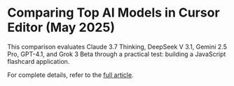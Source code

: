 # Comparing Top AI Models in Cursor Editor (May 2025)

This comparison evaluates Claude 3.7 Thinking, DeepSeek V 3.1, Gemini 2.5 Pro, GPT-4.1, and Grok 3 Beta through a practical test: building a JavaScript flashcard application.

For complete details, refer to the [full article](https://medium.com/@ganis/comparing-top-ai-models-in-cursor-editor-may-2025-c4ea3ff534ad).
